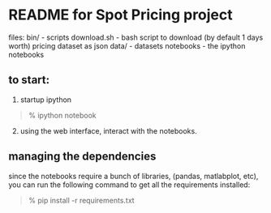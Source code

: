 # README for Spot Pricing project

files:
  bin/ - scripts
  	download.sh - bash script to download (by default 1 days worth) pricing dataset as json
  data/ - datasets
  notebooks - the ipython notebooks
  

## to start:

1. startup ipython

> % ipython notebook

2. using the web interface, interact with the notebooks.

## managing the dependencies

since the notebooks require a bunch of libraries, (pandas, matlabplot, etc), you can
run the following command to get all the requirements installed:

> % pip install -r requirements.txt


